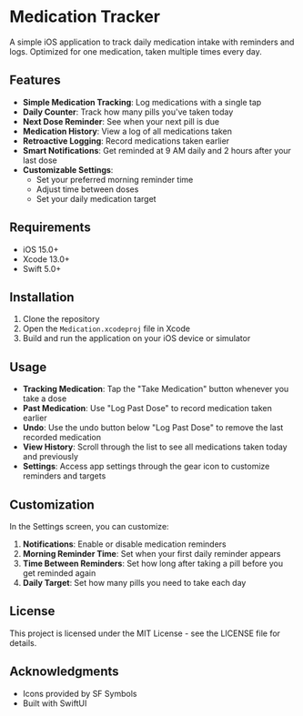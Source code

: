 # Medication Tracker

A simple iOS application to track daily medication intake with reminders and logs. Optimized for one medication, taken multiple times every day.

## Features

- **Simple Medication Tracking**: Log medications with a single tap
- **Daily Counter**: Track how many pills you've taken today
- **Next Dose Reminder**: See when your next pill is due
- **Medication History**: View a log of all medications taken
- **Retroactive Logging**: Record medications taken earlier
- **Smart Notifications**: Get reminded at 9 AM daily and 2 hours after your last dose
- **Customizable Settings**:
  - Set your preferred morning reminder time
  - Adjust time between doses
  - Set your daily medication target

## Requirements

- iOS 15.0+
- Xcode 13.0+
- Swift 5.0+

## Installation

1. Clone the repository
2. Open the `Medication.xcodeproj` file in Xcode
3. Build and run the application on your iOS device or simulator

## Usage

- **Tracking Medication**: Tap the "Take Medication" button whenever you take a dose
- **Past Medication**: Use "Log Past Dose" to record medication taken earlier
- **Undo**: Use the undo button below "Log Past Dose" to remove the last recorded medication
- **View History**: Scroll through the list to see all medications taken today and previously
- **Settings**: Access app settings through the gear icon to customize reminders and targets

## Customization

In the Settings screen, you can customize:

1. **Notifications**: Enable or disable medication reminders
2. **Morning Reminder Time**: Set when your first daily reminder appears
3. **Time Between Reminders**: Set how long after taking a pill before you get reminded again
4. **Daily Target**: Set how many pills you need to take each day

## License

This project is licensed under the MIT License - see the LICENSE file for details.

## Acknowledgments

- Icons provided by SF Symbols
- Built with SwiftUI
